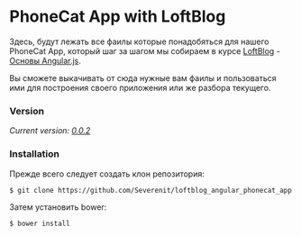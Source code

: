 # PhoneCat App with LoftBlog
Здесь, будут лежать все фаилы которые понадобяться для нашего PhoneCat App, который шаг за шагом мы собираем в курсе [LoftBlog](http://www.youtube.com/user/loftblog) - [Основы Angular.js](http://www.youtube.com/playlist?list=PLY4rE9dstrJxWEX3fCPjFpmcnoU_3GRWW).

Вы сможете выкачивать от сюда нужные вам фаилы и пользоваться ими для построения своего приложения или же разбора текущего.

### Version
*Current version: [0.0.2]()*

### Installation

Прежде всего следует создать клон репозитория:

```sh
$ git clone https://github.com/Severenit/loftblog_angular_phonecat_app
```

Затем установить bower:

```sh
$ bower install
```